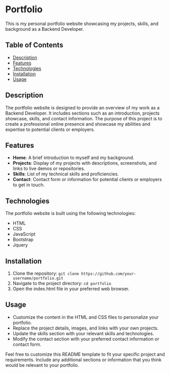 # Portfolio

This is my personal portfolio website showcasing my projects, skills, and background as a Backend Developer.

## Table of Contents

- [Description](#description)
- [Features](#features)
- [Technologies](#technologies)
- [Installation](#installation)
- [Usage](#usage)

## Description

The portfolio website is designed to provide an overview of my work as a Backend Developer. It includes sections such as an introduction, projects showcase, skills, and contact information. The purpose of this project is to create a professional online presence and showcase my abilities and expertise to potential clients or employers.

## Features

- **Home**: A brief introduction to myself and my background.
- **Projects**: Display of my projects with descriptions, screenshots, and links to live demos or repositories.
- **Skills**: List of my technical skills and proficiencies.
- **Contact**: Contact form or information for potential clients or employers to get in touch.

## Technologies

The portfolio website is built using the following technologies:

- HTML
- CSS
- JavaScript
- Bootstrap
- Jquery

## Installation

1. Clone the repository: `git clone https://github.com/your-username/portfolio.git`
2. Navigate to the project directory: `cd portfolio`
3. Open the index.html file in your preferred web browser.

## Usage

- Customize the content in the HTML and CSS files to personalize your portfolio.
- Replace the project details, images, and links with your own projects.
- Update the skills section with your relevant skills and technologies.
- Modify the contact section with your preferred contact information or contact form.


Feel free to customize this README template to fit your specific project and requirements. Include any additional sections or information that you think would be relevant to your portfolio.
